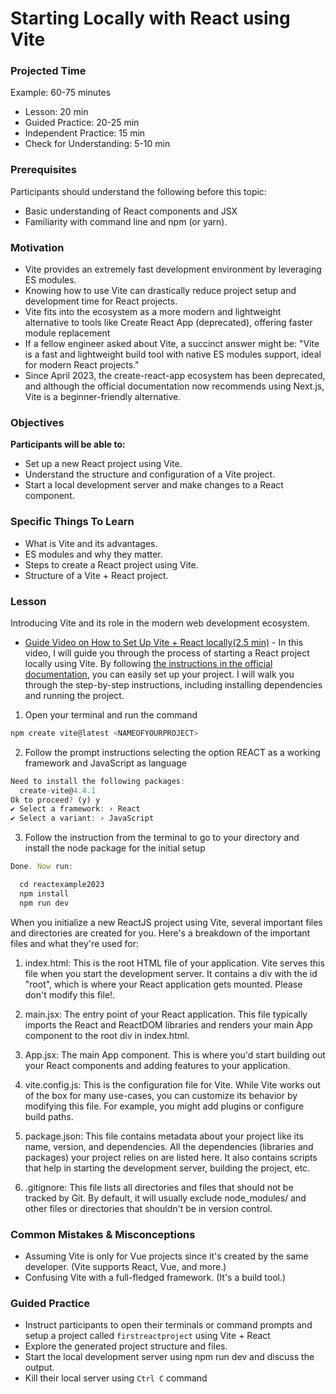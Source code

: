 # Starting Locally with React using Vite

### Projected Time

Example: 60-75 minutes

- Lesson: 20 min
- Guided Practice: 20-25 min
- Independent Practice: 15 min
- Check for Understanding: 5-10 min

### Prerequisites

Participants should understand the following before this topic:

* Basic understanding of React components and JSX
* Familiarity with command line and npm (or yarn).

### Motivation

* Vite provides an extremely fast development environment by leveraging ES modules.
* Knowing how to use Vite can drastically reduce project setup and development time for React projects.
* Vite fits into the ecosystem as a more modern and lightweight alternative to tools like Create React App (deprecated), offering faster module replacement
* If a fellow engineer asked about Vite, a succinct answer might be: "Vite is a fast and lightweight build tool with native ES modules support, ideal for modern React projects."
* Since April 2023, the create-react-app ecosystem has been deprecated, and although the official documentation now recommends using Next.js, Vite is a beginner-friendly alternative.  

### Objectives

**Participants will be able to:**

- Set up a new React project using Vite.
- Understand the structure and configuration of a Vite project.
- Start a local development server and make changes to a React component.

### Specific Things To Learn

- What is Vite and its advantages.
- ES modules and why they matter.
- Steps to create a React project using Vite.
- Structure of a Vite + React project.

### Lesson
Introducing Vite and its role in the modern web development ecosystem.
- [Guide Video on How to Set Up Vite + React locally(2.5 min)](https://www.loom.com/share/60b4ef288ff04118b6b0f30a030b20ff?sid=3d5b2d5b-2097-4d44-baac-9d912d04671f) - In this video, I will guide you through the process of starting a React project locally using Vite. By following [the instructions in the official documentation](https://vitejs.dev/guide/), you can easily set up your project. I will walk you through the step-by-step instructions, including installing dependencies and running the project. 

1. Open your terminal and run the command
```js
npm create vite@latest <NAMEOFYOURPROJECT> 
```

2. Follow the prompt instructions selecting the option REACT as a working framework and JavaScript as language
```js
Need to install the following packages:
  create-vite@4.4.1
Ok to proceed? (y) y
✔ Select a framework: › React
✔ Select a variant: › JavaScript
```

3. Follow the instruction from the terminal to go to your directory and install the node package for the initial setup

```js
Done. Now run:

  cd reactexample2023
  npm install
  npm run dev
```

When you initialize a new ReactJS project using Vite, several important files and directories are created for you. Here's a breakdown of the important files and what they're used for:

1. index.html: This is the root HTML file of your application. Vite serves this file when you start the development server. It contains a div with the id "root", which is where your React application gets mounted. Please don't modify this file!. 

2. main.jsx: The entry point of your React application. This file typically imports the React and ReactDOM libraries and renders your main App component to the root div in index.html.

3. App.jsx: The main App component. This is where you'd start building out your React components and adding features to your application.

4. vite.config.js: This is the configuration file for Vite. While Vite works out of the box for many use-cases, you can customize its behavior by modifying this file. For example, you might add plugins or configure build paths.

5. package.json: This file contains metadata about your project like its name, version, and dependencies. All the dependencies (libraries and packages) your project relies on are listed here. It also contains scripts that help in starting the development server, building the project, etc.

6. .gitignore: This file lists all directories and files that should not be tracked by Git. By default, it will usually exclude node_modules/ and other files or directories that shouldn't be in version control.

### Common Mistakes & Misconceptions

- Assuming Vite is only for Vue projects since it's created by the same developer. (Vite supports React, Vue, and more.)
- Confusing Vite with a full-fledged framework. (It's a build tool.)

### Guided Practice

- Instruct participants to open their terminals or command prompts and setup a project called `firstreactproject` using Vite + React
- Explore the generated project structure and files.
- Start the local development server using npm run dev and discuss the output.
- Kill their local server using  `Ctrl C` command 